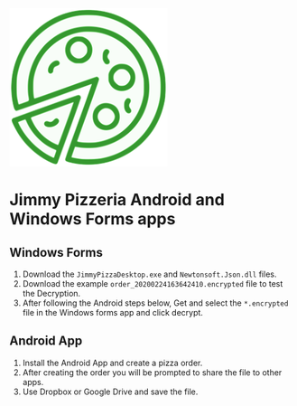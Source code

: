![App Logo](JimmyPizzeriaAndroid/app/src/main/res/drawable-xxxhdpi/ic_no_pizza_img.png)
# Jimmy Pizzeria Android and Windows Forms apps

## Windows Forms
1. Download the `JimmyPizzaDesktop.exe` and `Newtonsoft.Json.dll` files.
2. Download the example `order_20200224163642410.encrypted` file to test the Decryption.
3. After following the Android steps below, Get and select the `*.encrypted` file in the Windows forms app and click decrypt.

## Android App
1. Install the Android App and create a pizza order.
2. After creating the order you will be prompted to share the file to other apps.
3. Use Dropbox or Google Drive and save the file.
